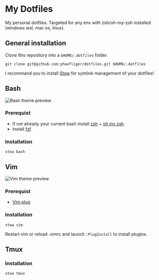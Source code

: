 # My Dotfiles

My personal dotfiles. Targeted for any env with zsh/oh-my-zsh installed (windows wsl, mac os, linux).

## General installation

Clone this repository into a `$HOME/.dotfiles` folder.
```
git clone git@github.com:yhaefliger/dotfiles.git $HOME/.dotfiles
```
I recommand you to install [Stow](https://www.gnu.org/software/stow/manual/stow.html) for symlink management of your dotfiles!

## Bash
![Bash theme preview](https://yhaefliger.github.io/dotfiles/bash.png)

### Prerequist

- If not already your current bash install [zsh](https://github.com/ohmyzsh/ohmyzsh/wiki/Installing-ZSH) + [oh my zsh](https://ohmyz.sh/#install)
- Install [fzf](https://github.com/junegunn/fzf#installation)

### Installation
```
stow bash
```

## Vim
![Vim theme preview](https://yhaefliger.github.io/dotfiles/vim.png)
### Prerequist

- [Vim plug](https://github.com/junegunn/vim-plug#installation)

### Installation
```
stow vim
```
Restart vim or reload .vimrc and launch `:PlugInstall` to install plugins.

## Tmux

### Installation
```
stow tmux
```
